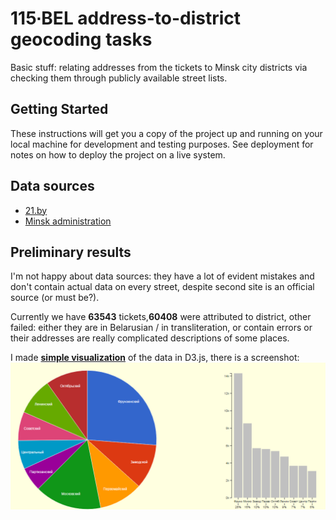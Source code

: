# 115∙BEL address-to-district geocoding tasks

Basic stuff: relating addresses from the tickets to Minsk city districts via checking them through publicly available street lists.

## Getting Started

These instructions will get you a copy of the project up and running on your local machine for development and testing purposes. See deployment for notes on how to deploy the project on a live system.

## Data sources

* [21.by](http://info.21.by/index-po/prinadlezhnost-ulitsy-k-administrativnomu-raionu-g.html) 
* [Minsk administration](http://minsk.gov.by/ru/streets/find/?l=М)

## Preliminary results

I'm not happy about data sources: they have a lot of evident mistakes and don't contain actual data on every street, despite second site is an official source (or must be?).

Currently we have **63543** tickets,**60408** were attributed to district, other failed: either they are in Belarusian / in transliteration, or contain errors or their addresses are really complicated descriptions of some places.

I made **[simple visualization](http://projects.yaskevich.com/115/)** of the data in D3.js, there is a screenshot:
![d3 visualization of 115-bel tickets](https://raw.githubusercontent.com/yaskevich/115/master/115-tickets.png)
